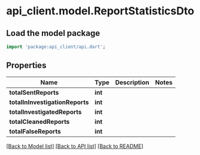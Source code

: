 # api_client.model.ReportStatisticsDto

## Load the model package
```dart
import 'package:api_client/api.dart';
```

## Properties
Name | Type | Description | Notes
------------ | ------------- | ------------- | -------------
**totalSentReports** | **int** |  | 
**totalInInvestigationReports** | **int** |  | 
**totalInvestigatedReports** | **int** |  | 
**totalCleanedReports** | **int** |  | 
**totalFalseReports** | **int** |  | 

[[Back to Model list]](../README.md#documentation-for-models) [[Back to API list]](../README.md#documentation-for-api-endpoints) [[Back to README]](../README.md)


